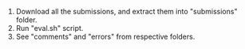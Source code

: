 1. Download all the submissions, and extract them into "submissions" folder.
2. Run "eval.sh" script.
3. See "comments" and "errors" from respective folders.
